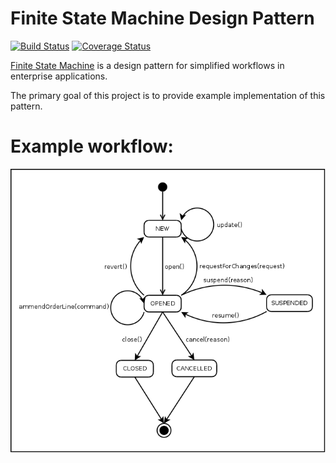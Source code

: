 # Finite State Machine Design Pattern

[![Build Status](https://travis-ci.org/mkuthan/design-fsm.png)](https://travis-ci.org/mkuthan/design-fsm) [![Coverage Status](https://coveralls.io/repos/mkuthan/design-fsm/badge.png)](https://coveralls.io/r/mkuthan/design-fsm)

[Finite State Machine](http://en.wikipedia.org/wiki/Finite-state_machine) is a design pattern for simplified workflows in enterprise applications.

The primary goal of this project is to provide example implementation of this pattern.

Example workflow:
=================

![State Diagram](https://raw.githubusercontent.com/mkuthan/design-fsm/master/state-diagram.png)
